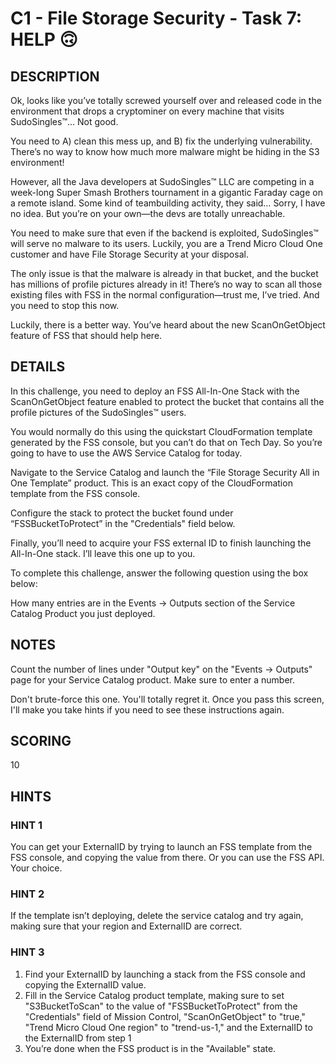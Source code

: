 # C1 - File Storage Security - Task 7: HELP 🙃

## DESCRIPTION

Ok, looks like you’ve totally screwed yourself over and released code in the environment that drops a cryptominer on every machine that visits SudoSingles™… Not good.

You need to A) clean this mess up, and B) fix the underlying vulnerability. There’s no way to know how much more malware might be hiding in the S3 environment!

However, all the Java developers at SudoSingles™ LLC are competing in a week-long Super Smash Brothers tournament in a gigantic Faraday cage on a remote island. Some kind of teambuilding activity, they said… Sorry, I have no idea. But you’re on your own—the devs are totally unreachable.

You need to make sure that even if the backend is exploited, SudoSingles™ will serve no malware to its users. Luckily, you are a Trend Micro Cloud One customer and have File Storage Security at your disposal.

The only issue is that the malware is already in that bucket, and the bucket has millions of profile pictures already in it! There’s no way to scan all those existing files with FSS in the normal configuration—trust me, I’ve tried. And you need to stop this now.

Luckily, there is a better way. You’ve heard about the new ScanOnGetObject feature of FSS that should help here.

## DETAILS

In this challenge, you need to deploy an FSS All-In-One Stack with the ScanOnGetObject feature enabled to protect the bucket that contains all the profile pictures of the SudoSingles™ users.

You would normally do this using the quickstart CloudFormation template generated by the FSS console, but you can’t do that on Tech Day. So you’re going to have to use the AWS Service Catalog for today.

Navigate to the Service Catalog and launch the “File Storage Security All in One Template” product. This is an exact copy of the CloudFormation template from the FSS console.

Configure the stack to protect the bucket found under “FSSBucketToProtect” in the "Credentials" field below.

Finally, you’ll need to acquire your FSS external ID to finish launching the All-In-One stack. I’ll leave this one up to you.

To complete this challenge, answer the following question using the box below: 

How many entries are in the Events -> Outputs section of the Service Catalog Product you just deployed. 

## NOTES

Count the number of lines under "Output key" on the "Events -> Outputs" page for your Service Catalog product. Make sure to enter a number.

Don't brute-force this one. You'll totally regret it. Once you pass this screen, I'll make you take hints if you need to see these instructions again.

## SCORING

10

## HINTS

### HINT 1

You can get your ExternalID by trying to launch an FSS template from the FSS console, and copying the value from there. Or you can use the FSS API. Your choice.

### HINT 2

If the template isn’t deploying, delete the service catalog and try again, making sure that your region and ExternalID are correct.

### HINT 3

1. Find your ExternalID by launching a stack from the FSS console and copying the ExternalID value.
2. Fill in the Service Catalog product template, making sure to set "S3BucketToScan" to the value of "FSSBucketToProtect" from the "Credentials" field of Mission Control, "ScanOnGetObject" to "true," "Trend Micro Cloud One region" to "trend-us-1," and the ExternalID to the ExternalID from step 1
3. You’re done when the FSS product is in the "Available" state.
